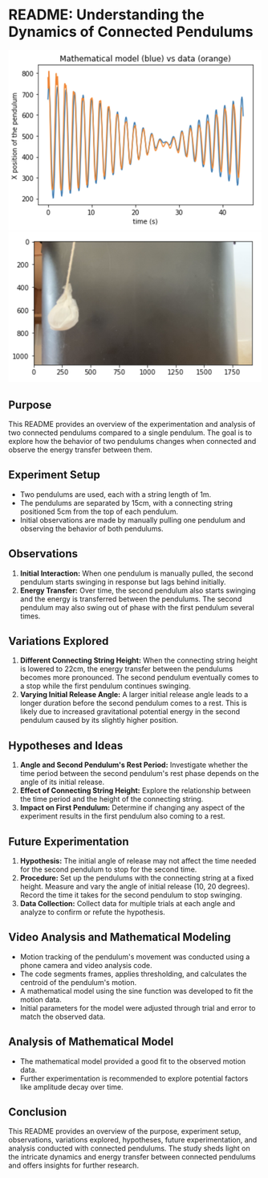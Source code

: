 # README: Understanding the Dynamics of Connected Pendulums
![Connected Pendulums](./img/data.png)
![Connected Pendulums](./img/frame.png)
## Purpose
This README provides an overview of the experimentation and analysis of two connected pendulums compared to a single pendulum. The goal is to explore how the behavior of two pendulums changes when connected and observe the energy transfer between them.

## Experiment Setup
- Two pendulums are used, each with a string length of 1m.
- The pendulums are separated by 15cm, with a connecting string positioned 5cm from the top of each pendulum.
- Initial observations are made by manually pulling one pendulum and observing the behavior of both pendulums.

## Observations
1. **Initial Interaction:** When one pendulum is manually pulled, the second pendulum starts swinging in response but lags behind initially.
2. **Energy Transfer:** Over time, the second pendulum also starts swinging and the energy is transferred between the pendulums. The second pendulum may also swing out of phase with the first pendulum several times.

## Variations Explored
1. **Different Connecting String Height:** When the connecting string height is lowered to 22cm, the energy transfer between the pendulums becomes more pronounced. The second pendulum eventually comes to a stop while the first pendulum continues swinging.
2. **Varying Initial Release Angle:** A larger initial release angle leads to a longer duration before the second pendulum comes to a rest. This is likely due to increased gravitational potential energy in the second pendulum caused by its slightly higher position.

## Hypotheses and Ideas
1. **Angle and Second Pendulum's Rest Period:** Investigate whether the time period between the second pendulum's rest phase depends on the angle of its initial release.
2. **Effect of Connecting String Height:** Explore the relationship between the time period and the height of the connecting string.
3. **Impact on First Pendulum:** Determine if changing any aspect of the experiment results in the first pendulum also coming to a rest.

## Future Experimentation
1. **Hypothesis:** The initial angle of release may not affect the time needed for the second pendulum to stop for the second time.
2. **Procedure:** Set up the pendulums with the connecting string at a fixed height. Measure and vary the angle of initial release (10, 20 degrees). Record the time it takes for the second pendulum to stop swinging.
3. **Data Collection:** Collect data for multiple trials at each angle and analyze to confirm or refute the hypothesis.

## Video Analysis and Mathematical Modeling
- Motion tracking of the pendulum's movement was conducted using a phone camera and video analysis code.
- The code segments frames, applies thresholding, and calculates the centroid of the pendulum's motion.
- A mathematical model using the sine function was developed to fit the motion data.
- Initial parameters for the model were adjusted through trial and error to match the observed data.

## Analysis of Mathematical Model
- The mathematical model provided a good fit to the observed motion data.
- Further experimentation is recommended to explore potential factors like amplitude decay over time.

## Conclusion
This README provides an overview of the purpose, experiment setup, observations, variations explored, hypotheses, future experimentation, and analysis conducted with connected pendulums. The study sheds light on the intricate dynamics and energy transfer between connected pendulums and offers insights for further research.
